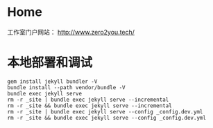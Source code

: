 # Home

工作室门户网站： http://www.zero2you.tech/

# 本地部署和调试
 
```
gem install jekyll bundler -V
bundle install --path vendor/bundle -V
bundle exec jekyll serve
rm -r _site | bundle exec jekyll serve --incremental
rm -r _site && bundle exec jekyll serve --incremental
rm -r _site | bundle exec jekyll serve --config _config.dev.yml
rm -r _site && bundle exec jekyll serve --config _config.dev.yml
```